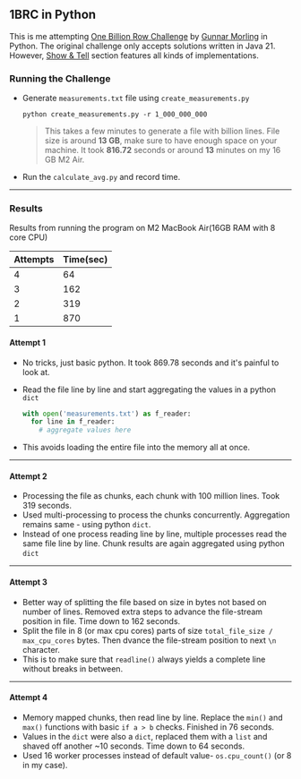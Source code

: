 ## 1BRC in Python
This is me attempting [One Billion Row Challenge](https://github.com/gunnarmorling/1brc/tree/main) by [Gunnar Morling](https://twitter.com/gunnarmorling) in Python. The original challenge only accepts solutions written in Java 21. However, [Show & Tell](https://github.com/gunnarmorling/1brc/discussions/categories/show-and-tell) section features all kinds of implementations.

### Running the Challenge
- Generate `measurements.txt` file using `create_measurements.py`
  
  ```
  python create_measurements.py -r 1_000_000_000
  ```
  >This takes a few minutes to generate a file with billion lines. File size is around **13 GB**, make sure to have enough space on your machine.
  It took **816.72** seconds or around **13** minutes on my 16 GB M2 Air.
- Run the `calculate_avg.py` and record time.
---

### Results
Results from running the program on M2 MacBook Air(16GB RAM with 8 core CPU)

| Attempts | Time(sec) |
| -------- | --------  |
|     4    |    64     |
|     3    |   162     |
|     2    |   319     |
|     1    |   870     |    

#### Attempt 1
- No tricks, just basic python. It took 869.78 seconds and it's painful to look at.
- Read the file line by line and start aggregating the values in a python `dict`
  
  ```python
  with open('measurements.txt') as f_reader:
    for line in f_reader:
      # aggregate values here
  ```
- This avoids loading the entire file into the memory all at once.
---
#### Attempt 2
- Processing the file as chunks, each chunk with 100 million lines. Took 319 seconds.
- Used multi-processing to process the chunks concurrently. Aggregation remains same - using python `dict`.
- Instead of one process reading line by line, multiple processes read the same file line by line. Chunk results are again aggregated using python `dict`
---
#### Attempt 3
- Better way of splitting the file based on size in bytes not based on number of lines. Removed extra steps to advance the file-stream position in file. Time down to 162 seconds.
- Split the file in 8 (or max cpu cores) parts of size `total_file_size / max_cpu_cores` bytes. Then dvance the file-stream position to next `\n` character.
- This is to make sure that `readline()` always yields a complete line without breaks in between.
---
#### Attempt 4
- Memory mapped chunks, then read line by line. Replace the `min()` and `max()` functions with basic `if a > b` checks. Finished in 76 seconds.
- Values in the `dict` were also a `dict`, replaced them with a `list` and shaved off another ~10 seconds. Time down to 64 seconds.
- Used 16 worker processes instead of default value- `os.cpu_count()` (or 8 in my case).
